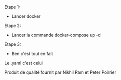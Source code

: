 Etape  1:
- Lancer docker
  
Etape 2:
- Lancer la commande docker-compose up -d
  
Etape 3:
- Ben c'est tout en fait

Le .yaml c'est celui 

Produit de qualité fournit par Nikhil Ram et Peter Poirrier



